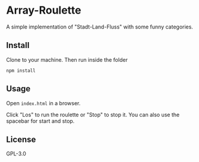 # Array-Roulette

A simple implementation of "Stadt-Land-Fluss" with some funny categories.

## Install

Clone to your machine. Then run inside the folder

```
npm install
```

## Usage

Open `index.html` in a browser.

Click "Los" to run the roulette or "Stop" to stop it.
You can also use the spacebar for start and stop.

## License

GPL-3.0
